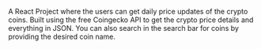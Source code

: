 A React Project where the users can get daily price updates of the crypto coins.
Built using the free Coingecko API to get the crypto price details and everything in JSON.
You can also search in the search bar for coins by providing the desired coin name.
